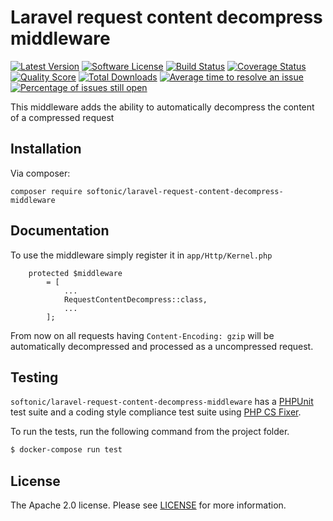 Laravel request content decompress middleware
=====

[![Latest Version](https://img.shields.io/github/release/softonic/laravel-request-content-decompress-middleware.svg?style=flat-square)](https://github.com/softonic/laravel-request-content-decompress-middleware/releases)
[![Software License](https://img.shields.io/badge/license-Apache%202.0-blue.svg?style=flat-square)](LICENSE.md)
[![Build Status](https://img.shields.io/travis/softonic/laravel-request-content-decompress-middleware/master.svg?style=flat-square)](https://travis-ci.org/softonic/laravel-request-content-decompress-middleware)
[![Coverage Status](https://img.shields.io/scrutinizer/coverage/g/softonic/laravel-request-content-decompress-middleware.svg?style=flat-square)](https://scrutinizer-ci.com/g/softonic/laravel-request-content-decompress-middleware/code-structure)
[![Quality Score](https://img.shields.io/scrutinizer/g/softonic/laravel-request-content-decompress-middleware.svg?style=flat-square)](https://scrutinizer-ci.com/g/softonic/laravel-request-content-decompress-middleware)
[![Total Downloads](https://img.shields.io/packagist/dt/softonic/laravel-request-content-decompress-middleware.svg?style=flat-square)](https://packagist.org/packages/softonic/laravel-request-content-decompress-middleware)
[![Average time to resolve an issue](http://isitmaintained.com/badge/resolution/softonic/laravel-request-content-decompress-middleware.svg?style=flat-square)](http://isitmaintained.com/project/softonic/laravel-request-content-decompress-middleware "Average time to resolve an issue")
[![Percentage of issues still open](http://isitmaintained.com/badge/open/softonic/laravel-request-content-decompress-middleware.svg?style=flat-square)](http://isitmaintained.com/project/softonic/laravel-request-content-decompress-middleware "Percentage of issues still open")

This middleware adds the ability to automatically decompress the content of a compressed request

Installation
-------

Via composer:
```
composer require softonic/laravel-request-content-decompress-middleware
```

Documentation
-------

To use the middleware simply register it in `app/Http/Kernel.php`

```
    protected $middleware
        = [
            ...
            RequestContentDecompress::class,
            ...
        ];
```

From now on all requests having `Content-Encoding: gzip` will be automatically decompressed and processed as a uncompressed request.

Testing
-------

`softonic/laravel-request-content-decompress-middleware` has a [PHPUnit](https://phpunit.de) test suite and a coding style compliance test suite using [PHP CS Fixer](http://cs.sensiolabs.org/).

To run the tests, run the following command from the project folder.

``` bash
$ docker-compose run test
```

License
-------

The Apache 2.0 license. Please see [LICENSE](LICENSE) for more information.

[PSR-2]: http://www.php-fig.org/psr/psr-2/
[PSR-4]: http://www.php-fig.org/psr/psr-4/
